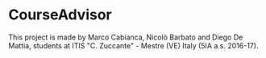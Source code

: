 # CourseAdvisor
This project is made by Marco Cabianca, Nicolò Barbato and Diego De Mattia, students at ITIS "C. Zuccante" - Mestre (VE) Italy (5IA a.s. 2016-17).
